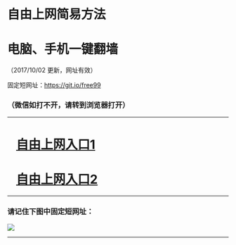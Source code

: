 ﻿# 自由上网简易方法

# 电脑、手机一键翻墙

（2017/10/02 更新，网址有效）

固定短网址：https://git.io/free99

### （微信如打不开，请转到浏览器打开）


***





# &nbsp;&nbsp; <a href="http://ft39486246.fwtz-zhenx1001.xyz/fwqtz01.html?t=100200129680 " target="_blank">自由上网入口1</a>
# &nbsp;&nbsp; <a href="http://ft1088912935.fw-tzzhen1002.xyz/fwqtz02.html?t=100200131961 " target="_blank">自由上网入口2</a>
***

### 请记住下图中固定短网址：

<img src="https://s3-us-west-2.amazonaws.com/fwq-1001/yjfq-20170905okok.png" /> 


***

